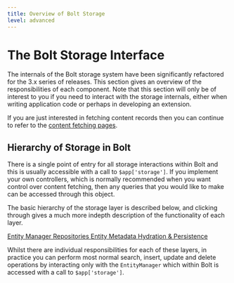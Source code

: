 ```yaml
---
title: Overview of Bolt Storage
level: advanced
---
```

The Bolt Storage Interface
==========================

The internals of the Bolt storage system have been significantly refactored for
the 3.x series of releases. This section gives an overview of the
responsibilities of each component. Note that this section will only be of
interest to you if you need to interact with the storage internals, either when
writing application code or perhaps in developing an extension.

If you are just interested in fetching content records then you can continue to
refer to the <a href="../../templating/content-fetching">content fetching pages</a>.

Hierarchy of Storage in Bolt
----------------------------

There is a single point of entry for all storage interactions within Bolt and
this is usually accessible with a call to `$app['storage']`. If you implement
your own controllers, which is normally recommended when you want control over
content fetching, then any queries that you would like to make can be accessed
through this object.

The basic hierarchy of the storage layer is described below, and clicking
through gives a much more indepth description of the functionality of each
layer.

<a class="button large expand docsintro layer" href="./entity-manager">
Entity Manager
</a>

<a class="button large expand docsintro layer" href="./repositories">
Repositories
</a>

<a class="button large expand docsintro layer" href="./entities">
Entity
</a>

<a class="button large expand docsintro layer" href="./entity-metadata">
Metadata
</a>

<a class="button large expand docsintro layer" href="./entity-transforms">
Hydration & Persistence
</a>

Whilst there are individual responsibilities for each of these layers, in
practice you can perform most normal search, insert, update and delete
operations by interacting only with the `EntityManager` which within Bolt is
accessed with a call to `$app['storage']`.
